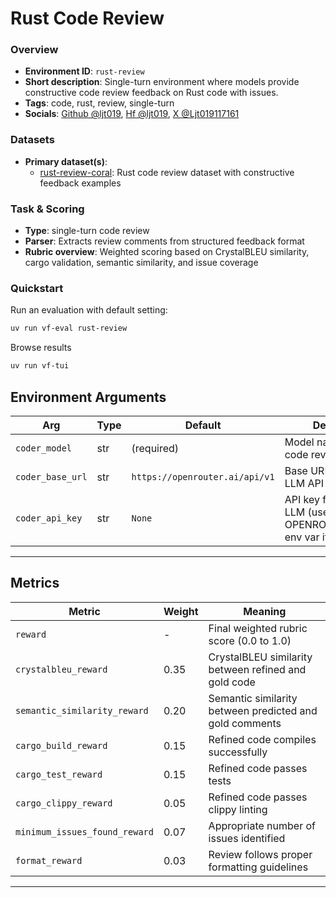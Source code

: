 # Rust Code Review

### Overview
- **Environment ID**: `rust-review`
- **Short description**: Single-turn environment where models provide constructive code review feedback on Rust code with issues.
- **Tags**: code, rust, review, single-turn
- **Socials**: [Github @ljt019](https://github.com/ljt019), [Hf @ljt019](https://huggingface.co/ljt019), [X @Ljt019117161](https://x.com/Ljt019117161)

### Datasets
- **Primary dataset(s)**: 
  - [rust-review-coral](https://huggingface.co/datasets/ljt019/rust-review-coral): Rust code review dataset with constructive feedback examples

### Task & Scoring
- **Type**: single-turn code review
- **Parser**: Extracts review comments from structured feedback format
- **Rubric overview**: Weighted scoring based on CrystalBLEU similarity, cargo validation, semantic similarity, and issue coverage

### Quickstart

Run an evaluation with default setting:
```bash
uv run vf-eval rust-review
```

Browse results
```bash
uv run vf-tui
```

## Environment Arguments

| Arg               | Type | Default         | Description                                           |
| ----------------- | ---- | --------------- | ----------------------------------------------------- |
| `coder_model`     | str  | (required)      | Model name for the code reviewer LLM                 |
| `coder_base_url`  | str  | `https://openrouter.ai/api/v1` | Base URL for the coder LLM API                       |
| `coder_api_key`   | str  | `None`          | API key for the coder LLM (uses OPENROUTER_API_KEY env var if None) |

---

## Metrics

| Metric                            | Weight | Meaning                                         |
| --------------------------------- | ------ | ----------------------------------------------- |
| `reward`                          | -      | Final weighted rubric score (0.0 to 1.0)       |
| `crystalbleu_reward`              | 0.35   | CrystalBLEU similarity between refined and gold code |
| `semantic_similarity_reward`      | 0.20   | Semantic similarity between predicted and gold comments |
| `cargo_build_reward`              | 0.15   | Refined code compiles successfully             |
| `cargo_test_reward`               | 0.15   | Refined code passes tests                      |
| `cargo_clippy_reward`             | 0.05   | Refined code passes clippy linting            |
| `minimum_issues_found_reward`     | 0.07   | Appropriate number of issues identified        |
| `format_reward`                   | 0.03   | Review follows proper formatting guidelines    |

---